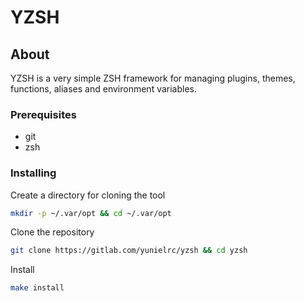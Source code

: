 # YZSH

## About

YZSH is a very simple ZSH framework for managing plugins, themes, functions,
aliases and environment variables.

### Prerequisites

- git
- zsh

### Installing

Create a directory for cloning the tool

```sh
mkdir -p ~/.var/opt && cd ~/.var/opt
```

Clone the repository

```sh
git clone https://gitlab.com/yunielrc/yzsh && cd yzsh
```

Install

```sh
make install
```
